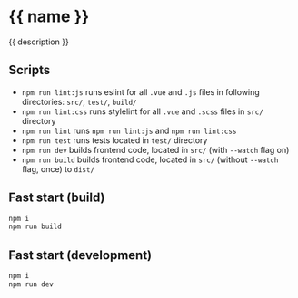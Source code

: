 # {{ name }}

{{ description }}

## Scripts

- `npm run lint:js` runs eslint for all `.vue` and `.js` files in following directories: `src/`, `test/`, `build/`
- `npm run lint:css` runs stylelint for all `.vue` and `.scss` files in `src/` directory
- `npm run lint` runs `npm run lint:js` and `npm run lint:css`
- `npm run test` runs tests located in `test/` directory
- `npm run dev` builds frontend code, located in `src/` (with `--watch` flag on)
- `npm run build` builds frontend code, located in `src/` (without `--watch` flag, once) to `dist/`

## Fast start (build)

```bash
npm i
npm run build
```

## Fast start (development)

```bash
npm i
npm run dev
```
